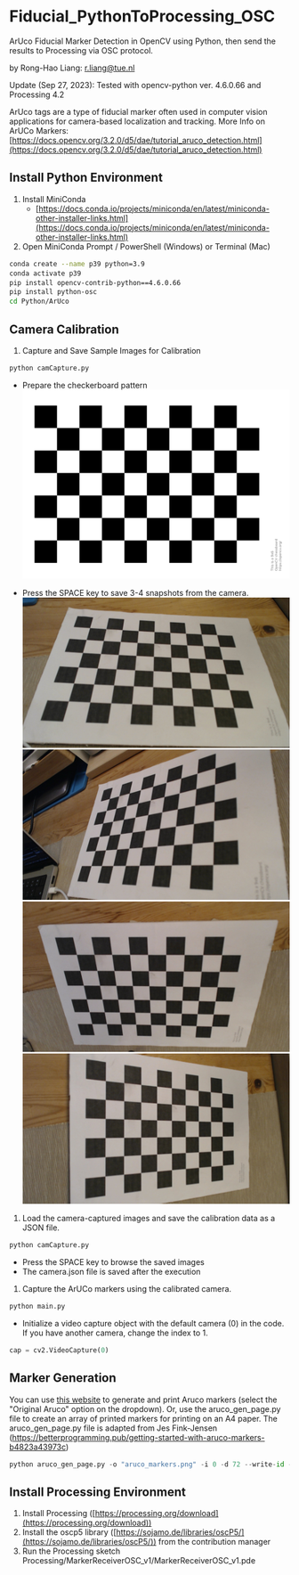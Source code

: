 # Fiducial_PythonToProcessing_OSC

ArUco Fiducial Marker Detection in OpenCV using Python, then send the results to Processing via OSC protocol.

by Rong-Hao Liang: r.liang@tue.nl

Update (Sep 27, 2023): Tested with opencv-python ver. 4.6.0.66 and Processing 4.2

ArUco tags are a type of fiducial marker often used in computer vision applications for camera-based localization and tracking. 
More Info on ArUCo Markers: [https://docs.opencv.org/3.2.0/d5/dae/tutorial_aruco_detection.html](https://docs.opencv.org/3.2.0/d5/dae/tutorial_aruco_detection.html)

## Install Python Environment

1. Install MiniConda
    - [https://docs.conda.io/projects/miniconda/en/latest/miniconda-other-installer-links.html](https://docs.conda.io/projects/miniconda/en/latest/miniconda-other-installer-links.html)
2. Open MiniConda Prompt / PowerShell (Windows) or Terminal (Mac)

```bash
conda create --name p39 python=3.9
conda activate p39
pip install opencv-contrib-python==4.6.0.66
pip install python-osc
cd Python/ArUco
```

## **Camera Calibration**

1. Capture and Save Sample Images for Calibration

```bash
python camCapture.py
```

- Prepare the checkerboard pattern
![checkerboard](/Python/ArUco/calibPattern.png)

- Press the SPACE key to save 3-4 snapshots from the camera.
![fig1](/Python/ArUco/0.jpg)
![fig2](/Python/ArUco/1.jpg)
![fig3](/Python/ArUco/2.jpg)
![fig4](/Python/ArUco/3.jpg)

1. Load the camera-captured images and save the calibration data as a JSON file.

```bash
python camCapture.py
```

- Press the SPACE key to browse the saved images
- The camera.json file is saved after the execution

1. Capture the ArUCo markers using the calibrated camera.

```bash
python main.py
```

- Initialize a video capture object with the default camera (0) in the code. If you have another camera, change the index to 1.

```python
cap = cv2.VideoCapture(0)  
```

## **Marker Generation**

You can use [this website](https://chev.me/arucogen/) to generate and print Aruco markers (select the "Original Aruco" option on the dropdown). Or, use the aruco_gen_page.py file to create an array of printed markers for printing on an A4 paper. The aruco_gen_page.py file is adapted from Jes Fink-Jensen (https://betterprogramming.pub/getting-started-with-aruco-markers-b4823a43973c)

```python
python aruco_gen_page.py -o "aruco_markers.png" -i 0 -d 72 --write-id -x 3 -y 4
```

## Install Processing Environment

1. Install Processing ([https://processing.org/download](https://processing.org/download))
2. Install the oscp5 library ([https://sojamo.de/libraries/oscP5/](https://sojamo.de/libraries/oscP5/)) from the contribution manager
3. Run the Processing sketch Processing/MarkerReceiverOSC_v1/MarkerReceiverOSC_v1.pde
